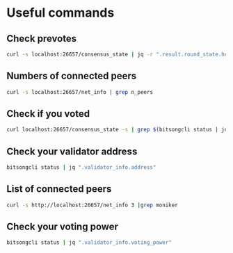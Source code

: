 # Useful commands

## Check prevotes
```bash
curl -s localhost:26657/consensus_state | jq -r ".result.round_state.height_vote_set[].prevotes_bit_array"
```

## Numbers of connected peers

```bash
curl -s localhost:26657/net_info | grep n_peers
```

## Check if you voted

```bash
curl localhost:26657/consensus_state -s | grep $(bitsongcli status | jq -r .validator_info.address[:12])
```

## Check your validator address

```bash
bitsongcli status | jq ".validator_info.address"
```

## List of connected peers

```bash
curl -s http://localhost:26657/net_info 3 |grep moniker
```
## Check your voting power

```bash
bitsongcli status | jq ".validator_info.voting_power"
```
